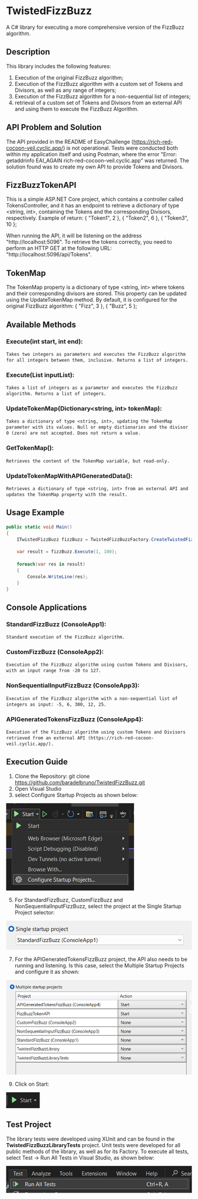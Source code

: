 # TwistedFizzBuzz
A C# library for executing a more comprehensive version of the FizzBuzz algorithm.

## Description
This library includes the following features:

1. Execution of the original FizzBuzz algorithm;
2. Execution of the FizzBuzz algorithm with a custom set of Tokens and Divisors, as well as any range of integers;
3. Execution of the FizzBuzz algorithm for a non-sequential list of integers;
4. retrieval of a custom set of Tokens and Divisors from an external API and using them to execute the FizzBuzz Algorithm.

## API Problem and Solution
The API provided in the README of EasyChallenge (https://rich-red-cocoon-veil.cyclic.app/) is not operational. Tests were conducted both within my application itself and using Postman, where the error "Error: getaddrinfo EAI_AGAIN rich-red-cocoon-veil.cyclic.app" was returned. The solution found was to create my own API to provide Tokens and Divisors.

## FizzBuzzTokenAPI
This is a simple ASP.NET Core project, which contains a controller called TokensController, and it has an endpoint to retrieve a dictionary of type <string, int>, containing the Tokens and the corresponding Divisors, respectively. Example of return:
{ "Token1", 2 },
{ "Token2", 6 },
{ "Token3", 10 };

When running the API, it will be listening on the address "http://localhost:5096".
To retrieve the tokens correctly, you need to perform an HTTP GET at the following URL: "http://localhost:5096/api/Tokens".

## TokenMap
The TokenMap property is a dictionary of type <string, int> where tokens and their corresponding divisors are stored. This property can be updated using the UpdateTokenMap method. By default, it is configured for the original FizzBuzz algorithm:
{ "Fizz", 3 },
{ "Buzz", 5 };

## Available Methods
### Execute(int start, int end):
    Takes two integers as parameters and executes the FizzBuzz algorithm for all integers between them, inclusive. Returns a list of integers.
### Execute(List<int> inputList):
    Takes a list of integers as a parameter and executes the FizzBuzz algorithm. Returns a list of integers.
### UpdateTokenMap(Dictionary<string, int> tokenMap):
    Takes a dictionary of type <string, int>, updating the TokenMap parameter with its values. Null or empty dictionaries and the divisor 0 (zero) are not accepted. Does not return a value.
### GetTokenMap():
    Retrieves the content of the TokenMap variable, but read-only.
### UpdateTokenMapWithAPIGeneratedData():
    Retrieves a dictionary of type <string, int> from an external API and updates the TokenMap property with the result.

## Usage Example
```csharp
public static void Main()
{
    ITwistedFizzBuzz fizzBuzz = TwistedFizzBuzzFactory.CreateTwistedFizzBuzz();

    var result = fizzBuzz.Execute(1, 100);

    foreach(var res in result)
    {
        Console.WriteLine(res);
    }
}
```

## Console Applications
### StandardFizzBuzz (ConsoleApp1):
    Standard execution of the FizzBuzz algorithm.
### CustomFizzBuzz (ConsoleApp2):
    Execution of the FizzBuzz algorithm using custom Tokens and Divisors, with an input range from -20 to 127.
### NonSequentialInputFizzBuzz (ConsoleApp3):
    Execution of the FizzBuzz algorithm with a non-sequential list of integers as input: -5, 6, 300, 12, 25.
### APIGeneratedTokensFizzBuzz (ConsoleApp4):
    Execution of the FizzBuzz algorithm using custom Tokens and Divisors retrieved from an external API (https://rich-red-cocoon-veil.cyclic.app/).

## Execution Guide
1. Clone the Repository: git clone https://github.com/baradelbruno/TwistedFizzBuzz.git
2. Open Visual Studio
3. select Configure Startup Projects as shown below:
   
![alt text](Assets/image.png)

5. For StandardFizzBuzz, CustomFizzBuzz and NonSequentialInputFizzBuzz, select the project at the Single Startup Project selector:
   
![alt text](Assets/image-1.png)

7. For the APIGeneratedTokensFizzBuzz project, the API also needs to be running and listening. Is this case, select the Multiple Startup Projects and configure it as shown:
   
![alt text](Assets/image-2.png)

9. Click on Start:
    
![alt text](Assets/image-3.png)

## Test Project
The library tests were developed using XUnit and can be found in the **TwistedFizzBuzzLibraryTests** project. Unit tests were developed for all public methods of the library, as well as for its Factory.
To execute all tests, select Test -> Run All Tests in Visual Studio, as shown below:  

![alt text](Assets/image-4.png)
